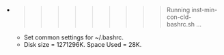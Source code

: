 * >>>>>>>>> Running inst-min-con-cld-bashrc.sh ...
  * Set common settings for ~/.bashrc.
  * Disk size = 1271296K. Space Used = 28K.

